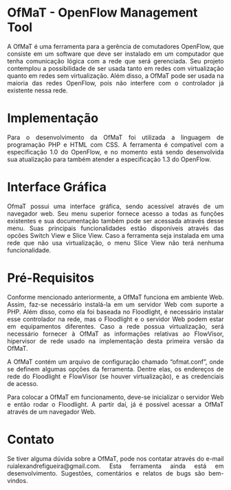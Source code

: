 # OfMaT - OpenFlow Management Tool

<p align=justify>A OfMaT é uma ferramenta para a gerência de comutadores OpenFlow, que consiste
em um software que deve ser instalado em um computador que tenha comunicação lógica
com a rede que será gerenciada. Seu projeto contemplou a possibilidade de ser usada tanto
em redes com virtualização quanto em redes sem virtualização. Além disso, a OfMaT
pode ser usada na maioria das redes OpenFlow, pois não interfere com o controlador já
existente nessa rede.</p>

# Implementação

<p align=justify>Para o desenvolvimento da OfMaT foi utilizada a linguagem de programação PHP
e HTML com CSS. A ferramenta é compatível com a especificação 1.0 do OpenFlow, e no momento
está sendo desenvolvida sua atualização para também atender a especificação 1.3 do OpenFlow.</p>

# Interface Gráfica

<p align=justify>OfmaT possui uma interface gráfica, sendo acessível através de um navegador web.
Seu menu superior fornece acesso a todas as funções existentes e sua documentação
também pode ser acessada através desse menu. Suas principais funcionalidades estão
disponíveis através das opcões Switch View e Slice View. Caso a ferramenta seja
instalada em uma rede que não usa virtualização, o menu Slice View não terá nenhuma
funcionalidade.</p>

# Pré-Requisitos

<p align=justify>Conforme mencionado anteriormente, a OfMaT funciona em ambiente Web. Assim, faz-se 
necessário instalá-la em um servidor Web com suporte a PHP. Além disso, como ela 
foi baseada no Floodlight, é necessário instalar esse controlador na rede, mas o 
Floodlight e o servidor Web podem estar em equipamentos diferentes. Caso a rede possua
virtualização, será necessário fornecer à OfMaT as informações relativas ao FlowVisor, 
hipervisor de rede usado na implementação desta primeira versão da OfMaT.</p>

<p align=justify>A OfMaT contém um arquivo de configuração chamado “ofmat.conf”, onde se definem algumas
opções da ferramenta. Dentre elas, os endereços de rede do Floodlight e FlowVisor 
(se houver virtualização), e as credenciais de acesso.</p>

<p align=justify>Para colocar a OfMaT em funcionamento, deve-se inicializar o servidor Web e então rodar 
o Floodlight. A partir daí, já é possível acessar a OfMaT através de um navegador Web.</p>

# Contato
<p align=justify>Se tiver alguma dúvida sobre a OfMaT, pode nos contatar através do e-mail 
ruialexandrefigueira@gmail.com. Esta ferramenta ainda está em desenvolvimento. 
Sugestões, comentários e relatos de bugs são bem-vindos.</p>

